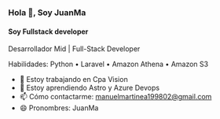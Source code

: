 ### Hola 👋, Soy JuanMa
#### Soy Fullstack developer
Desarrollador Mid | Full-Stack Developer


Habilidades: Python • Laravel • Amazon Athena • Amazon S3

- 🔭 Estoy trabajando en Cpa Vision 
- 🌱 Estoy aprendiendo Astro y Azure Devops 
- 📫 Cómo contactarme: manuelmartinea199802@gmail.com 
- 😄 Pronombres: JuanMa 
